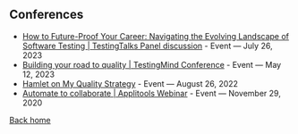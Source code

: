 ## Conferences

- [How to Future-Proof Your Career: Navigating the Evolving Landscape of Software Testing | TestingTalks Panel discussion](https://www.testingtalks.com.au/#agenda) - Event — July 26, 2023
- [Building your road to quality | TestingMind Conference](https://www.testingmind.com/event/tas2023/test-automation-summit-sydney/agenda/) - Event — May 12, 2023
- [Hamlet on My Quality Strategy](https://applitools.com/event/hamlet-on-my-quality-strategy/) - Event — August 26, 2022
- [Automate to collaborate | Applitools Webinar](https://applitools.com/blog/vodafone-webinar/) - Event — November 29, 2020


[Back home](/)